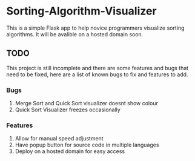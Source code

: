 # Sorting-Algorithm-Visualizer

This is a simple Flask app to help novice programmers visualize sorting algorithms. It will be avalible on a hosted domain soon.

## TODO

This project is still incomplete and there are some features and bugs that need to be fixed, here are a list of known bugs to fix and features to add.

### Bugs

1. Merge Sort and Quick Sort visualizer doesnt show colour
1. Quick Sort Visualizer freezes occasionally

### Features

1. Allow for manual speed adjustment
1. Have popup button for source code in multiple languages
1. Deploy on a hosted domain for easy access
